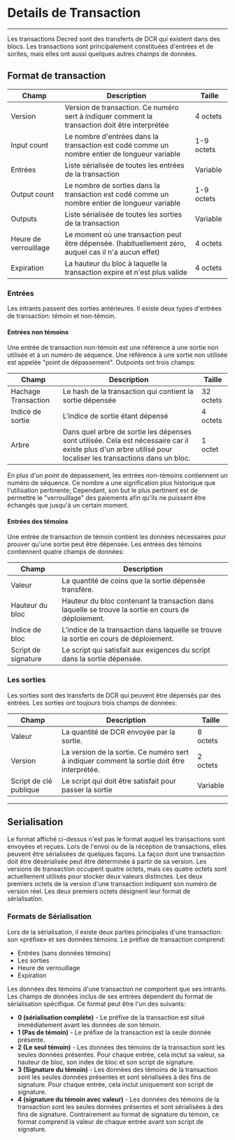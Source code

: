 # Details de Transaction

---

Les transactions Decred sont des transferts de DCR qui existent dans des blocs. Les transactions sont principalement constituées d'entrées et de sorites, mais elles ont aussi quelques autres champs de données.


## Format de transaction

Champ        | Description                                                                                    | Taille
---          | ---                                                                                            | ---
Version      | Version de transaction. Ce numéro sert à indiquer comment la transaction doit être interprétée  | 4 octets
Input count  | Le nombre d'entrées dans la transaction est codé comme un nombre entier de longueur variable                   | 1-9 octets
Entrées       | Liste sérialisée de toutes les entrées de la transaction                                                | Variable
Output count | Le nombre de sorties dans la transaction est codé comme un nombre entier de longueur variable                  | 1-9 octets
Outputs      | Liste sérialisée de toutes les sorties de la transaction                                               | Variable
Heure de verrouillage    | Le moment où une transaction peut être dépensée. (habituellement zéro, auquel cas il n'a aucun effet)       | 4 octets
Expiration       | La hauteur du bloc à laquelle la transaction expire et n'est plus valide                       | 4 octets


### Entrées
Les intrants passent des sorties antérieures. Il existe deux types d'entrées de transaction: témoin et non-témoin.


#### Entrées non témoins
Une entrée de transaction non-témoin est une référence à une sortie non utilisée et à un numéro de séquence. Une référence à une sortie non utilisée est appelée "point de dépassement". Outpoints ont trois champs:

Champ            | Description                                                                                                                           | Taille
---              | ---                                                                                                                                   | ---
Hachage Transaction | Le hash de la transaction qui contient la sortie dépensée                                                                     | 32 octets
Indice de sortie     | L'indice de sortie étant dépensé                                                                                                   | 4 octets
Arbre             | Dans quel arbre de sortie les dépenses sont utilisée. Cela est nécessaire car il existe plus d'un arbre utilisé pour localiser les transactions dans un bloc. | 1 octet

En plus d'un point de dépassement, les entrées non-témoins contiennent un numéro de séquence. Ce nombre a une signification plus historique que l'utilisation pertinente; Cependant, son but le plus pertinent est de permettre le "verrouillage" des paiements afin qu'ils ne puissent être échangés que jusqu'à un certain moment.


#### Entrées des témoins
Une entrée de transaction de témoin contient les données nécessaires pour prouver qu'une sortie peut être dépensée. Les entrées des témoins contiennent quatre champs de données:

Champ            | Description
---              | ---
Valeur            | La quantité de coins que la sortie dépensée transfère.
Hauteur du bloc     | Hauteur du bloc contenant la transaction dans laquelle se trouve la sortie en cours de déploiement.
Indice de bloc      | L'indice de la transaction dans laquelle se trouve la sortie en cours de déploiement.
Script de signature | Le script qui satisfait aux exigences du script dans la sortie dépensée.


### Les sorties
Les sorties sont des transferts de DCR qui peuvent être dépensés par des entrées. Les sorties ont toujours trois champs de données:

Champ             | Description                                                                                     | Taille
---               | ---                                                                                             | ---
Valeur             | La quantité de DCR envoyée par la sortie.                                                     | 8 octets
Version           | La version de la sortie. Ce numéro sert à indiquer comment la sortie doit être interprétée. | 2 octets
Script de clé publique | Le script qui doit être satisfait pour passer la sortie                                           | Variable

---

## Serialisation
Le format affiché ci-dessus n'est pas le format auquel les transactions sont envoyées et reçues. Lors de l'envoi ou de la réception de transactions, elles peuvent être sérialisées de quelques façons. La façon dont une transaction doit être désérialisée peut être déterminée à partir de sa version. Les versions de transaction occupent quatre octets, mais ces quatre octets sont actuellement utilisés pour stocker deux valeurs distinctes. Les deux premiers octets de la version d'une transaction indiquent son numéro de version réel. Les deux premiers octets désignent leur format de sérialisation.


### Formats de Sérialisation
Lors de la sérialisation, il existe deux parties principales d'une transaction: son «préfixe» et ses données témoins.
Le préfixe de transaction comprend:

* Entrées (sans données témoins)
* Les sorties
* Heure de verrouillage
* Expiration

Les données des témoins d'une transaction ne comportent que ses intrants. Les champs de données inclus de ses entrées dépendent du format de sérialisation spécifique. Ce format peut être l'un des suivants:

* **0 (sérialisation complète)** - Le préfixe de la transaction est situé immédiatement avant les données de son témoin.
* **1 (Pas de témoin)** - Le préfixe de la transaction est la seule donnée présente.
* **2 (Le seul témoin)** - Les données des témoins de la transaction sont les seules données présentes. Pour chaque entrée, cela inclut sa valeur, sa hauteur de bloc, son index de bloc et son script de signature.
* **3 (Signature du témoin)** - Les données des témoins de la transaction sont les seules données présentes et sont sérialisées à des fins de signature. Pour chaque entrée, cela inclut uniquement son script de signature.
* **4 (signature du témoin avec valeur)** - Les données des témoins de la transaction sont les seules données présentes et sont sérialisées à des fins de signature. Contrairement au format de signature du témoin, ce format comprend la valeur de chaque entrée avant son script de signature.
